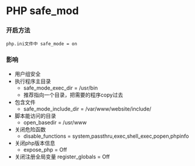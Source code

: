 PHP safe_mod
====================

### 开启方法
    php.ini文件中 safe_mode = on

### 影响
  - 用户组安全
  - 执行程序主目录
    - safe_mode_exec_dir = /usr/bin 
    - 推荐指向一个目录，把需要的程序copy过去
  - 包含文件
    - safe_mode_include_dir = /var/www/website/include/ 
  - 脚本能访问的目录
    - open_basedir = /usr/www
  - 关闭危险函数
    - disable_functions = system,passthru,exec,shell_exec,popen,phpinfo 
  - 关闭php版本信息
    - expose_php = Off 
  - 关闭注册全局变量 
    register_globals = Off 
